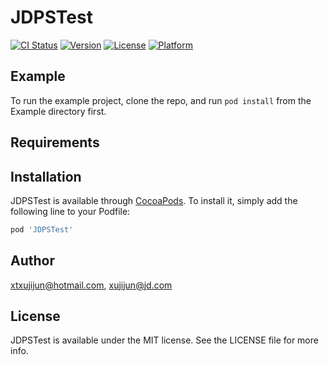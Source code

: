 # JDPSTest

[![CI Status](https://img.shields.io/travis/xtxujijun@hotmail.com/JDPSTest.svg?style=flat)](https://travis-ci.org/xtxujijun@hotmail.com/JDPSTest)
[![Version](https://img.shields.io/cocoapods/v/JDPSTest.svg?style=flat)](https://cocoapods.org/pods/JDPSTest)
[![License](https://img.shields.io/cocoapods/l/JDPSTest.svg?style=flat)](https://cocoapods.org/pods/JDPSTest)
[![Platform](https://img.shields.io/cocoapods/p/JDPSTest.svg?style=flat)](https://cocoapods.org/pods/JDPSTest)

## Example

To run the example project, clone the repo, and run `pod install` from the Example directory first.

## Requirements

## Installation

JDPSTest is available through [CocoaPods](https://cocoapods.org). To install
it, simply add the following line to your Podfile:

```ruby
pod 'JDPSTest'
```

## Author

xtxujijun@hotmail.com, xujijun@jd.com

## License

JDPSTest is available under the MIT license. See the LICENSE file for more info.
